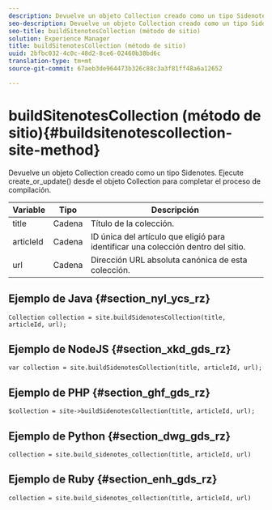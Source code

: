 ```yaml
---
description: Devuelve un objeto Collection creado como un tipo Sidenotes. Ejecute create_or_update() desde el objeto Collection para completar el proceso de compilación.
seo-description: Devuelve un objeto Collection creado como un tipo Sidenotes. Ejecute create_or_update() desde el objeto Collection para completar el proceso de compilación.
seo-title: buildSitenotesCollection (método de sitio)
solution: Experience Manager
title: buildSitenotesCollection (método de sitio)
uuid: 2bfbc032-4c0c-48d2-8ce6-02460b38bd6c
translation-type: tm+mt
source-git-commit: 67aeb3de964473b326c88c3a3f81ff48a6a12652

---
```



# buildSitenotesCollection (método de sitio){#buildsitenotescollection-site-method}

Devuelve un objeto Collection creado como un tipo Sidenotes. Ejecute create_or_update() desde el objeto Collection para completar el proceso de compilación.

| Variable | Tipo | Descripción |
|--- |--- |--- |
| title | Cadena | Título de la colección. |
| articleId | Cadena | ID única del artículo que eligió para identificar una colección dentro del sitio. |
| url | Cadena | Dirección URL absoluta canónica de esta colección. |

## Ejemplo de Java {#section_nyl_ycs_rz}

```
Collection collection = site.buildSidenotesCollection(title, articleId, url); 
```

## Ejemplo de NodeJS {#section_xkd_gds_rz}

```
var collection = site.buildSidenotesCollection(title, articleId, url); 
```

## Ejemplo de PHP {#section_ghf_gds_rz}

```
$collection = site->buildSidenotesCollection(title, articleId, url); 
```

## Ejemplo de Python {#section_dwg_gds_rz}

```
collection = site.build_sidenotes_collection(title, articleId, url) 
```

## Ejemplo de Ruby {#section_enh_gds_rz}

```
collection = site.build_sidenotes_collection(title, articleId, url) 
```
